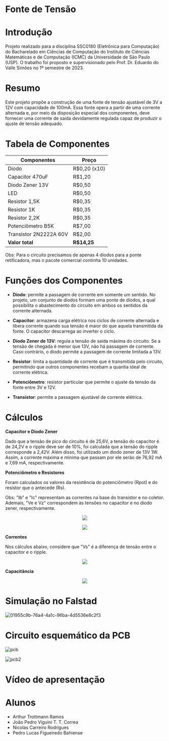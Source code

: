 # Fonte de Tensão

# Introdução
Projeto realizado para a disciplina SSC0180 (Eletrônica para Computação) do Bacharelado em Ciências de Computação do Instituto de Ciências Matemáticas e de Computação (ICMC) da Universidade de São Paulo (USP). O trabalho foi proposto e supervisionado pelo Prof. Dr. Eduardo do Valle Simões no 1º semestre de 2023.

# Resumo
Este projeto propõe a construção de uma fonte de tensão ajustável de 3V a 12V com capacidade de 100mA. Essa fonte opera a partir de uma corrente alternada e, por meio da disposição especial dos componentes, deve fornecer uma corrente de saída devidamente regulada capaz de produzir o ajuste de tensão adequado.

# Tabela de Componentes
| Componentes  | Preço |
| ------------- | ------------- |
| Diodo  | R$0,20 (x10)  |
| Capacitor 470uF  | R$1,20  |
| Diodo Zener 13V | R$0,50  |
| LED  | R$0,50  |
| Resistor 1,5K  | R$0,35 |
| Resistor 1K  | R$0,35 |
| Resistor 2,2K  | R$0,35 |
| Potenciômetro B5K  | R$7,00  |
| Transistor 2N2222A 60V | R$2,00  |
| **Valor total**  | **R$14,25** |

Obs: Para o circuito precisamos de apenas 4 diodos para a ponte retificadora, mas o pacote comercial continha 10 unidades.
# Funções dos Componentes
* **Diodo**: permite a passagem de corrente em somente um sentido. No projeto, um conjunto de diodos formam uma ponte de diodos, a qual possibilita o abastecimento do circuito em ambos os sentidos da corrente alternada.

* **Capacitor**: armazena carga elétrica nos ciclos de corrente alternada e libera corrente quando sua tensão é maior do que aquela transmitida da fonte. O capacitor descarrega ao inverter o ciclo.
  
* **Diodo Zener de 13V**: regula a tensão de saída máxima do circuito. Se a tensão de chegada é menor que 13V, não há passagem de corrente. Caso contrário, o diodo permite a passagem de corrente limitada a 13V.
  
* **Resistor**: limita a quantidade de corrente que é transmitida pelo circuito, permitindo que outros componentes recebam a quantia ideal de corrente elétrica.
  
* **Potenciômetro**: resistor particular que permite o ajuste da tensão da fonte entre 3V e 12V.
  
* **Transistor**: permite a passagem ajustável de corrente elétrica.
# Cálculos
**Capacitor e Diodo Zener**

Dado que a tensão de pico do circuito é de 25,6V, a tensão do capacitor é de 24,2V e o ripple deve ser de 10%, foi calculada que a tensão do ripple corresponde a 2,42V. Além disso, foi utilizado um diodo zener de 13V 1W. Assim, a corrente máxima e mínima que passam por ele serão de 76,92 mA e 7,69 mA, respectivamente.

**Potenciômetro e Resistores**

Foram calculados os valores da resistência do potenciômetro (Rpot) e do resistor que o antecede (Rs).

Obs: "Ib" e "Ic" representam as correntes na base do transistor e no coletor. Ademais, "Ve e Vz" correspondem às tensões no capacitor e no diodo zener, respectivamente.

<p align="center">
  <img src="https://github.com/PLFigueiredo/Fonte-de-Tensao/assets/128514344/975113df-1f04-4c95-b689-f583cc09b7be"/>
</p>

<p align="center">
  <img src="https://github.com/PLFigueiredo/Fonte-de-Tensao/assets/128514344/d0929ef2-12a6-441b-b213-b5d99e56a656"/>
</p>

**Correntes**

Nos cálculos abaixo, considere que "Vs" é a diferença de tensão entre o capacitor e o ripple.

<p align="center">
  <img src="https://github.com/PLFigueiredo/Fonte-de-Tensao/assets/128514344/e538a36a-3e9e-489c-b263-d340486bc7f9"/>
</p>

**Capacitância**

<p align="center">
  <img src="https://github.com/PLFigueiredo/Fonte-de-Tensao/assets/128514344/97c132fc-5192-4469-bf4c-1b93144b9eea"/>
</p>

# Simulação no Falstad
![01955c9b-76a4-4a1c-96ba-4d5536e8c2f3](https://github.com/PLFigueiredo/Fonte-de-Tensao/assets/70961838/38ebda06-35dd-4e35-afec-c97e99d3a937)
# Circuito esquemático da PCB
![pcb](https://github.com/PLFigueiredo/Fonte-de-Tensao/assets/128514344/d83599ce-7a73-4500-a1d4-157d7fa05e45)

![pcb2](https://github.com/PLFigueiredo/Fonte-de-Tensao/assets/128514344/38362fcd-f926-42d5-87df-d2a52df03ba1)

# Vídeo de apresentação

# Alunos
- Arthur Trottmann Ramos
- João Pedro Viguini T. T. Correa
- Nicolas Carreiro Rodrigues
- Pedro Lucas Figueiredo Bahiense


